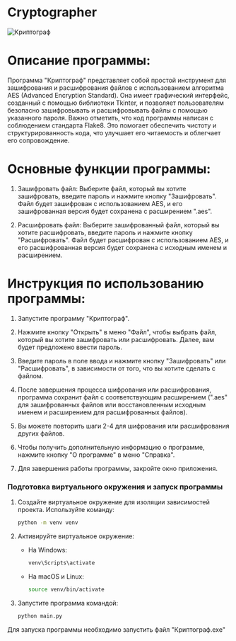 # Cryptographer
![Криптограф](https://user-images.githubusercontent.com/103204349/181079742-96b5768b-02bd-4b62-9fa0-1fb8f38d78c7.PNG) <br />
# Описание программы:
Программа "Криптограф" представляет собой простой инструмент для зашифрования и расшифрования файлов с использованием алгоритма AES (Advanced Encryption Standard). Она имеет графический интерфейс, созданный с помощью библиотеки Tkinter, и позволяет пользователям безопасно зашифровывать и расшифровывать файлы с помощью указанного пароля.
Важно отметить, что код программы написан с соблюдением стандарта Flake8. Это помогает обеспечить чистоту и структурированность кода, что улучшает его читаемость и облегчает его сопровождение.

# Основные функции программы:
1. Зашифровать файл: Выберите файл, который вы хотите зашифровать, введите пароль и нажмите кнопку "Зашифровать". Файл будет зашифрован с использованием AES, и его зашифрованная версия будет сохранена с расширением ".aes".

2. Расшифровать файл: Выберите зашифрованный файл, который вы хотите расшифровать, введите пароль и нажмите кнопку "Расшифровать". Файл будет расшифрован с использованием AES, и его расшифрованная версия будет сохранена с исходным именем и расширением.

# Инструкция по использованию программы:
1. Запустите программу "Криптограф".

2. Нажмите кнопку "Открыть" в меню "Файл", чтобы выбрать файл, который вы хотите зашифровать или расшифровать. Далее, вам будет предложено ввести пароль.

3. Введите пароль в поле ввода и нажмите кнопку "Зашифровать" или "Расшифровать", в зависимости от того, что вы хотите сделать с файлом.

4. После завершения процесса шифрования или расшифрования, программа сохранит файл с соответствующим расширением (".aes" для зашифрованных файлов или восстановленным исходным именем и расширением для расшифрованных файлов).

5. Вы можете повторить шаги 2-4 для шифрования или расшифрования других файлов.

6. Чтобы получить дополнительную информацию о программе, нажмите кнопку "О программе" в меню "Справка".

7. Для завершения работы программы, закройте окно приложения.
### Подготовка виртуального окружения и запуск программы

1. Создайте виртуальное окружение для изоляции зависимостей проекта. 
   Используйте команду:
   ```bash
   python -m venv venv
   ```

2. Активируйте виртуальное окружение:
   - На Windows:
     ```bash
     venv\Scripts\activate
     ```
   - На macOS и Linux:
     ```bash
     source venv/bin/activate
     ```
3. Запустите программа командой:
   ```bash
   python main.py
   ```
Для запуска программы необходимо запустить файл "Криптограф.exe"
